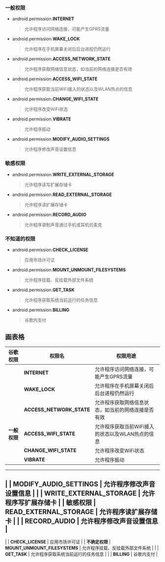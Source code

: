 ### 一般权限
* android.permission.**INTERNET**
    >允许程序访问网络连接，可能产生GPRS流量
* android.permission.**WAKE_LOCK**
    >允许程序在手机屏幕关闭后后台进程仍然运行
* android.permission.**ACCESS_NETWORK_STATE**
    >允许程序获取网络信息状态，如当前的网络连接是否有效
* android.permission.**ACCESS_WIFI_STATE**
    >允许程序获取当前WiFi接入的状态以及WLAN热点的信息
* android.permission.**CHANGE_WIFI_STATE**
    >允许程序改变WiFi状态
* android.permission.**VIBRATE**
    >允许程序振动
* android.permission.**MODIFY_AUDIO_SETTINGS**
    >允许程序修改声音设置信息
### 敏感权限
* android.permission.**WRITE_EXTERNAL_STORAGE**
    >允许程序读写扩展存储卡
* android.permission.**READ_EXTERNAL_STORAGE**
    >允许程序读扩展存储卡
* android.permission.**RECORD_AUDIO**
    >允许程序录制声音通过手机或耳机的麦克
### 不知道的权限
* android.permission.**CHECK_LICENSE**
    >应用市场许可证
* android.permission.**MOUNT_UNMOUNT_FILESYSTEMS**
    >允许程序挂载、反挂载外部文件系统
* android.permission.**GET_TASK**
    >允许程序获取系统当前运行的任务信息
* android.permission.**BILLING**
    >谷歌内支付



## 画表格
| **谷歌权限** | 权限名                   | 权限用途                                           |
| :----------: | ------------------------ | -------------------------------------------------- |
|              | **INTERNET**             | 允许程序访问网络连接，可能产生GPRS流量             |
|              | **WAKE_LOCK**            | 允许程序在手机屏幕关闭后后台进程仍然运行           |
|              | **ACCESS_NETWORK_STATE** | 允许程序获取网络信息状态，如当前的网络连接是否有效 |
| **一般权限** | **ACCESS_WIFI_STATE**    | 允许程序获取当前WiFi接入的状态以及WLAN热点的信息   |
|              | **CHANGE_WIFI_STATE**    | 允许程序改变WiFi状态                               |
|              | **VIBRATE**              | 允许程序振动                                       |
------------------------
|                | **MODIFY_AUDIO_SETTINGS**     | 允许程序修改声音设置信息                           |
|                | **WRITE_EXTERNAL_STORAGE**    | 允许程序写扩展存储卡                               |
| **敏感权限**   | **READ_EXTERNAL_STORAGE**     | 允许程序读扩展存储卡                               |
|                | **RECORD_AUDIO**              | 允许程序修改声音设置信息                           |
--------------------------
|                | **CHECK_LICENSE**             | 应用市场许可证                                     |
| **不确定权限** | **MOUNT_UNMOUNT_FILESYSTEMS** | 允许程序挂载、反挂载外部文件系统                   |
|                | **GET_TASK**                  | 允许程序获取系统当前运行的任务信息                 |
|                | **BILLING**                   | 谷歌内支付                                         |